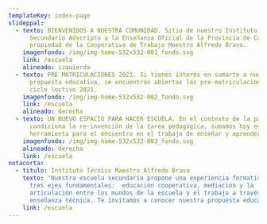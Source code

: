 ```yaml
---
templateKey: index-page
slideppal:
  - texto: BIENVENIDOS A NUESTRA COMUNIDAD. Sitio de nuestro Instituto Educativo
      Secundario Adscripto a la Enseñanza Oficial de la Provincia de Córdoba,
      propiedad de la Cooperativa de Trabajo Maestro Alfredo Bravo.
    imagenfondo: /img/img-home-532x532-001_fondo.svg
    link: /escuela
    alineado: izquierda
  - texto: PRE MATRICULACIONES 2021. Si tienes interés en sumarte a nuestra
      propuesta educativa, se encuentran abiertas las pre-matriculaciones del
      ciclo lectivo 2021.
    imagenfondo: /img/img-home-532x532-002_fondo.svg
    link: /escuela
    alineado: derecha
  - texto: UN NUEVO ESPACIO PARA HACER ESCUELA. En el contexto de la pandemia que
      condiciona la re-invención de la tarea pedagógica, sumamos hoy esta nueva
      herramienta para el encuentro en el trabajo de enseñar y aprender.
    imagenfondo: /img/img-home-532x532-003_fondo.svg
    alineado: derecha
    link: /escuela
notacorta:
  - titulo: Instituto Técnico Maestro Alfredo Bravo
    texto: "Nuestra escuela secundaria propone una experiencia formativa a partir de
      tres ejes fundamentales:  educación cooperativa, mediación y la
      articulación entre los mundos de la escuela y el trabajo a través de  la
      enseñanza técnica. Te invitamos a conocer nuestra propuesta educativa."
    link: /escuela
---
```

